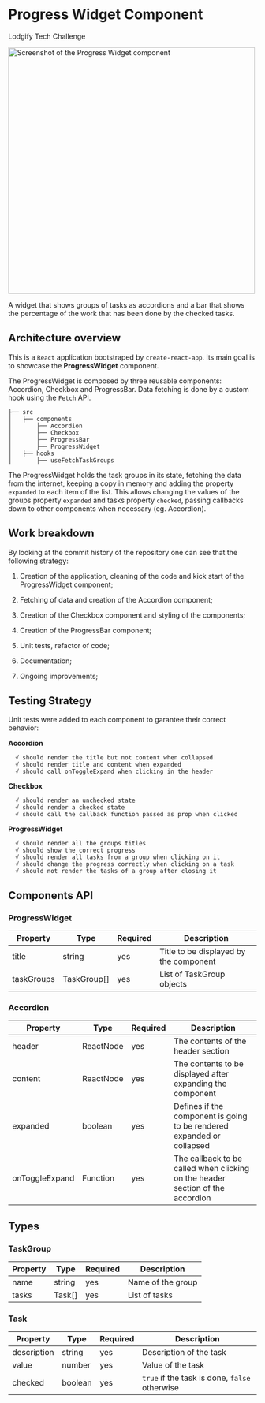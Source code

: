 # Progress Widget Component

Lodgify Tech Challenge

<img
  alt="Screenshot of the Progress Widget component"
  src="https://user-images.githubusercontent.com/12038461/226211691-8b76c13f-d5bc-4360-aa42-ecfc7769e43b.png"
  style="width: 500px; height: auto"
/>

A widget that shows groups of tasks as accordions and a bar that shows the percentage of the work that has been done by the checked tasks.

## Architecture overview

This is a `React` application bootstraped by `create-react-app`. Its main goal is to showcase the **ProgressWidget** component.

The ProgressWidget is composed by three reusable components: Accordion, Checkbox and ProgressBar. Data fetching is done by a custom hook using the `Fetch` API.

```
├── src
│   ├── components
│       ├── Accordion
│       ├── Checkbox
│       ├── ProgressBar
│       ├── ProgressWidget
│   ├── hooks
│       ├── useFetchTaskGroups
```

The ProgressWidget holds the task groups in its state, fetching the data from the internet, keeping a copy in memory and adding the property `expanded` to each item of the list.
This allows changing the values of the groups property `expanded` and tasks property `checked`, passing callbacks down to other components when necessary (eg. Accordion).

## Work breakdown

By looking at the commit history of the repository one can see that the following strategy:

1. Creation of the application, cleaning of the code and kick start of the ProgressWidget component;

2. Fetching of data and creation of the Accordion component;

3. Creation of the Checkbox component and styling of the components;

4. Creation of the ProgressBar component;

5. Unit tests, refactor of code;

6. Documentation;

7. Ongoing improvements;

## Testing Strategy

Unit tests were added to each component to garantee their correct behavior:

**Accordion**

```
  √ should render the title but not content when collapsed
  √ should render title and content when expanded
  √ should call onToggleExpand when clicking in the header
```

**Checkbox**

```
  √ should render an unchecked state
  √ should render a checked state
  √ should call the callback function passed as prop when clicked
```

**ProgressWidget**

```
  √ should render all the groups titles
  √ should show the correct progress
  √ should render all tasks from a group when clicking on it
  √ should change the progress correctly when clicking on a task
  √ should not render the tasks of a group after closing it
```

## Components API

### ProgressWidget

| Property | Type | Required | Description |
| -------- | ---- | -------- | ----------- |
| title | string | yes | Title to be displayed by the component|
| taskGroups | TaskGroup[] | yes | List of TaskGroup objects|

### Accordion

| Property | Type | Required | Description |
| -------- | ---- | -------- | ----------- |
| header | ReactNode | yes | The contents of the header section |
| content | ReactNode | yes | The contents to be displayed after expanding the component|
| expanded | boolean | yes | Defines if the component is going to be rendered expanded or collapsed|
| onToggleExpand | Function | yes | The callback to be called when clicking on the header section of the accordion |

## Types

### TaskGroup

| Property | Type | Required | Description |
| -------- | ---- | -------- | ----------- |
| name | string | yes | Name of the group |
| tasks | Task[] | yes | List of tasks |

### Task

| Property | Type | Required | Description |
| -------- | ---- | -------- | ----------- |
| description | string | yes | Description of the task |
| value | number | yes | Value of the task |
| checked | boolean | yes | `true` if the task is done, `false` otherwise |
